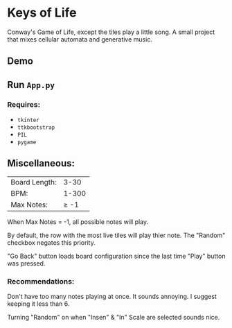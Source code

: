 
# Keys of Life
Conway's Game of Life, except the tiles play a little song. A small project that mixes cellular automata and generative music.

## Demo




## Run `App.py`

### Requires:
- `tkinter`
- `ttkbootstrap`
- `PIL`
- `pygame`

## Miscellaneous:

| | |
| --- | --- |
| Board Length: | 3-30 |
| BPM: | 1-300 |
| Max Notes: | $\geq$ -1 |

When Max Notes = -1, all possible notes will play.

By default, the row with the most live tiles will play thier note. 
The "Random" checkbox negates this priority.

"Go Back" button loads board configuration since the last time "Play" button was pressed.

### Recommendations:

Don't have too many notes playing at once. It sounds annoying. I suggest keeping it less than 6.

Turning "Random" on when "Insen" & "In" Scale are selected sounds nice.